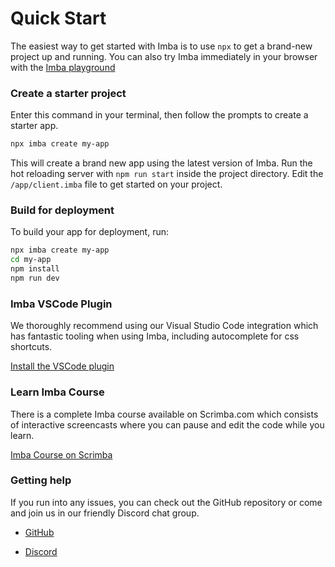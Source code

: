 # Quick Start

The easiest way to get started with Imba is to use `npx` to get a brand-new project up and running. You can also try Imba immediately in your browser with the [Imba playground](/try/examples/apps/playground/app.imba)

### Create a starter project

Enter this command in your terminal, then follow the prompts to create a starter app.

```sh
npx imba create my-app
```

This will create a brand new app using the latest version of Imba. Run the hot reloading server with `npm run start` inside the project directory. Edit the `/app/client.imba` file to get started on your project.

### Build for deployment

To build your app for deployment, run:

```sh
npx imba create my-app
cd my-app
npm install
npm run dev
```

### Imba VSCode Plugin

We thoroughly recommend using our Visual Studio Code integration which has fantastic tooling when using Imba, including autocomplete for css shortcuts.

[Install the VSCode plugin](https://marketplace.visualstudio.com/items?itemName=scrimba.vsimba)

### Learn Imba Course

There is a complete Imba course available on Scrimba.com which consists of interactive screencasts where you can pause and edit the code while you learn.

[Imba Course on Scrimba](https://scrimba.com/learn/imba)

### Getting help

If you run into any issues, you can check out the GitHub repository or come and join us in our friendly Discord chat group.

- [GitHub](https://github.com/imba/imba)

- [Discord](https://discord.gg/mkcbkRw)
